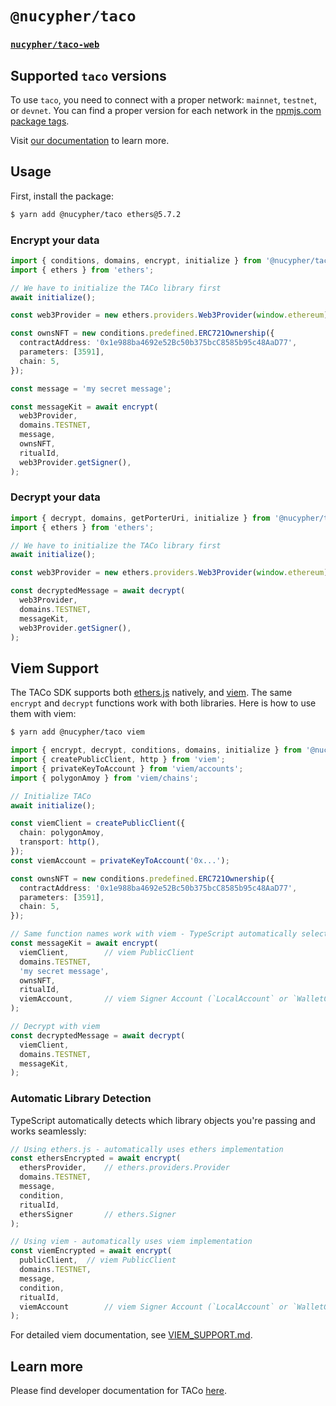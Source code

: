 # `@nucypher/taco`

### [`nucypher/taco-web`](../../README.md)

## Supported `taco` versions

To use `taco`, you need to connect with a proper network: `mainnet`, `testnet`, or `devnet`. You can find a proper version for each network in the [npmjs.com package tags](https://www.npmjs.com/package/@nucypher/taco?activeTab=versions).

Visit [our documentation](https://docs.taco.build/taco-integration/) to learn more.

## Usage

First, install the package:

```bash
$ yarn add @nucypher/taco ethers@5.7.2
```

### Encrypt your data

```typescript
import { conditions, domains, encrypt, initialize } from '@nucypher/taco';
import { ethers } from 'ethers';

// We have to initialize the TACo library first
await initialize();

const web3Provider = new ethers.providers.Web3Provider(window.ethereum);

const ownsNFT = new conditions.predefined.ERC721Ownership({
  contractAddress: '0x1e988ba4692e52Bc50b375bcC8585b95c48AaD77',
  parameters: [3591],
  chain: 5,
});

const message = 'my secret message';

const messageKit = await encrypt(
  web3Provider,
  domains.TESTNET,
  message,
  ownsNFT,
  ritualId,
  web3Provider.getSigner(),
);
```

### Decrypt your data

```typescript
import { decrypt, domains, getPorterUri, initialize } from '@nucypher/taco';
import { ethers } from 'ethers';

// We have to initialize the TACo library first
await initialize();

const web3Provider = new ethers.providers.Web3Provider(window.ethereum);

const decryptedMessage = await decrypt(
  web3Provider,
  domains.TESTNET,
  messageKit,
  web3Provider.getSigner(),
);
```

## Viem Support

The TACo SDK supports both [ethers.js](https://docs.ethers.org/) natively, and [viem](https://viem.sh). The same `encrypt` and `decrypt` functions work with both libraries. Here is how to use them with viem:

```bash
$ yarn add @nucypher/taco viem
```

```typescript
import { encrypt, decrypt, conditions, domains, initialize } from '@nucypher/taco';
import { createPublicClient, http } from 'viem';
import { privateKeyToAccount } from 'viem/accounts';
import { polygonAmoy } from 'viem/chains';

// Initialize TACo
await initialize();

const viemClient = createPublicClient({
  chain: polygonAmoy,
  transport: http(),
});
const viemAccount = privateKeyToAccount('0x...');

const ownsNFT = new conditions.predefined.ERC721Ownership({
  contractAddress: '0x1e988ba4692e52Bc50b375bcC8585b95c48AaD77',
  parameters: [3591],
  chain: 5,
});

// Same function names work with viem - TypeScript automatically selects the right overload
const messageKit = await encrypt(
  viemClient,        // viem PublicClient
  domains.TESTNET,
  'my secret message',
  ownsNFT,
  ritualId,
  viemAccount,       // viem Signer Account (`LocalAccount` or `WalletClient`)
);

// Decrypt with viem
const decryptedMessage = await decrypt(
  viemClient,
  domains.TESTNET,
  messageKit,
);
```

### Automatic Library Detection

TypeScript automatically detects which library objects you're passing and works seamlessly:

```typescript
// Using ethers.js - automatically uses ethers implementation
const ethersEncrypted = await encrypt(
  ethersProvider,    // ethers.providers.Provider
  domains.TESTNET,
  message,
  condition,
  ritualId,
  ethersSigner       // ethers.Signer
);

// Using viem - automatically uses viem implementation  
const viemEncrypted = await encrypt(
  publicClient,  // viem PublicClient
  domains.TESTNET,
  message,
  condition,
  ritualId,
  viemAccount        // viem Signer Account (`LocalAccount` or `WalletClient`)
);
```

For detailed viem documentation, see [VIEM_SUPPORT.md](./VIEM_SUPPORT.md).

## Learn more

Please find developer documentation for
TACo [here](https://docs.taco.build/).
